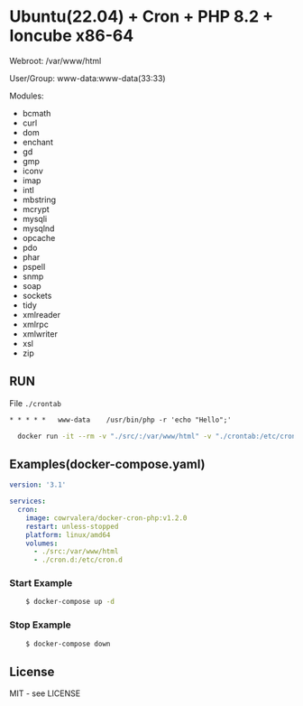 # Ubuntu(22.04) + Cron + PHP 8.2 + Ioncube x86-64

Webroot: /var/www/html

User/Group: www-data:www-data(33:33)

Modules:
   - bcmath
   - curl
   - dom
   - enchant
   - gd
   - gmp
   - iconv
   - imap
   - intl
   - mbstring
   - mcrypt
   - mysqli
   - mysqlnd
   - opcache
   - pdo
   - phar
   - pspell
   - snmp
   - soap
   - sockets
   - tidy
   - xmlreader
   - xmlrpc
   - xmlwriter
   - xsl
   - zip

## RUN


File `./crontab`
```txt
* * * * *	www-data	/usr/bin/php -r 'echo "Hello";'
```


```sh
  docker run -it --rm -v "./src/:/var/www/html" -v "./crontab:/etc/crontab" --platform linux/amd64 cowrvalera/docker-cron-php:v1.2.0
```

## Examples(docker-compose.yaml)

```yaml
version: '3.1'

services:
  cron:
    image: cowrvalera/docker-cron-php:v1.2.0
    restart: unless-stopped
    platform: linux/amd64
    volumes:
      - ./src:/var/www/html
      - ./cron.d:/etc/cron.d


```

### Start Example

```sh
	$ docker-compose up -d
```


### Stop Example

```sh
	$ docker-compose down
```

## License
MIT - see LICENSE
